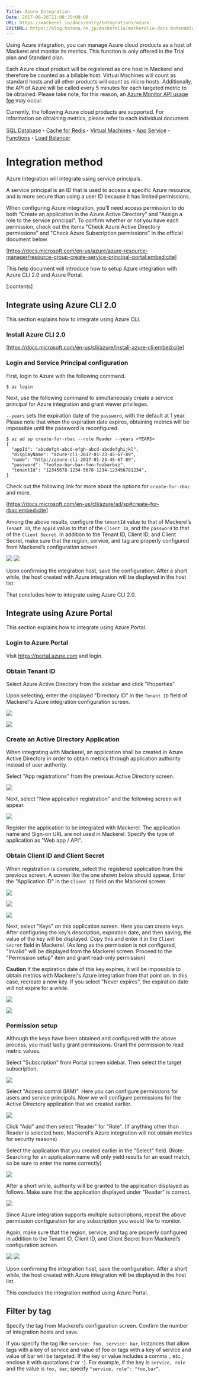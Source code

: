 ```yaml
---
Title: Azure Integration
Date: 2017-06-26T11:08:35+09:00
URL: https://mackerel.io/docs/entry/integrations/azure
EditURL: https://blog.hatena.ne.jp/mackerelio/mackerelio-docs.hatenablog.mackerel.io/atom/entry/8599973812273182826
---
```


Using Azure integration, you can manage Azure cloud products as a host of Mackerel and monitor its metrics. This function is only offered in the Trial plan and Standard plan.

Each Azure cloud product will be registered as one host in Mackerel and therefore be counted as a billable host.
Virtual Machines will count as standard hosts and all other products will count as micro hosts. 
Additionally, the API of Azure will be called every 5 minutes for each targeted metric to be obtained. Please take note, for this reason, an [Azure Monitor API usage fee](https://azure.microsoft.com/en-us/pricing/details/monitor/) may occur.

Currently, the following Azure cloud products are supported. For information on obtaining metrics, please refer to each individual document.

[SQL Database](https://mackerel.io/docs/entry/integrations/azure/sql-database)・[Cache for Redis](https://mackerel.io/docs/entry/integrations/azure/redis-cache)・[Virtual Machines](https://mackerel.io/docs/entry/integrations/azure/virtual-machine)・[App Service](https://mackerel.io/docs/entry/integrations/azure/app-service)・[Functions](https://mackerel.io/docs/entry/integrations/azure/functions)・[Load Balancer](https://mackerel.io/docs/entry/integrations/azure/load-balancer)

# Integration method
Azure Integration will integrate using service principals.

A service principal is an ID that is used to access a specific Azure resource, and is more secure than using a user ID because it has limited permissions.

When configuring Azure integration, you’ll need access permission to do both "Create an application in the Azure Active Directory" and "Assign a role to the service principal". To confirm whether or not you have each permission, check out the items "Check Azure Active Directory permissions" and "Check Azure Subscription permissions" in the official document below.

[https://docs.microsoft.com/en-us/azure/azure-resource-manager/resource-group-create-service-principal-portal:embed:cite]

This help document will introduce how to setup Azure integration with Azure CLI 2.0 and Azure Portal.

[:contents]

## Integrate using Azure CLI 2.0
This section explains how to integrate using Azure CLI.

### Install Azure CLI 2.0 
[https://docs.microsoft.com/en-us/cli/azure/install-azure-cli:embed:cite]

### Login and Service Principal configuration
First, login to Azure with the following command.
```console
$ az login
```

Next, use the following command to simultaneously create a service principal for Azure integration and grant viewer privileges.

`--years` sets the expiration date of the `password`, with the default at 1 year. Please note that when the expiration date expires, obtaining metrics will be impossible until the password is reconfigured.

```console
$ az ad sp create-for-rbac --role Reader --years <YEARS>
{
  "appId": "abcdefgh-abcd-efgh-abcd-abcdefghijkl",
  "displayName": "azure-cli-2017-01-23-45-67-89",
  "name": "http://azure-cli-2017-01-23-45-67-89",
  "password": "foofoo-bar-bar-foo-foobarbaz",
  "tenantId": "12345678-1234-5678-1234-123456781234",
}
```

Check out the following link for more about the options for `create-for-rbac` and more. 
 
[https://docs.microsoft.com/en-us/cli/azure/ad/sp#create-for-rbac:embed:cite]
 
Among the above results, configure the `tenantId` value to that of Mackerel’s `Tenant ID`, the `appId` value to that of the `Client ID`, and the `password` to that of the `Client Secret`. In addition to the Tenant ID, Client ID, and Client Secret, make sure that the region, service, and tag are properly configured from Mackerel’s configuration screen.

![](https://cdn-ak.f.st-hatena.com/images/fotolife/a/andyyk/20170623/20170623190254.png)
![](https://cdn-ak.f.st-hatena.com/images/fotolife/a/andyyk/20171213/20171213165935.png)

Upon confirming the integration host, save the configuration. After a short while, the host created with Azure integration will be displayed in the host list.

That concludes how to integrate using Azure CLI 2.0.

## Integrate using Azure Portal
This section explains how to integrate using Azure Portal.

### Login to Azure Portal
Visit https://portal.azure.com and login.

### Obtain Tenant ID
Select Azure Active Directory from the sidebar and click "Properties".

Upon selecting, enter the displayed "Directory ID" in the `Tenant ID` field of Mackerel's Azure integration configuration screen.

![](https://cdn-ak.f.st-hatena.com/images/fotolife/a/andyyk/20170623/20170623190736.png)

![](https://cdn-ak.f.st-hatena.com/images/fotolife/a/andyyk/20170623/20170623190731.png)

### Create an Active Directory Application
When integrating with Mackerel, an application shall be created in Azure Active Directory in order to obtain metrics through application authority instead of user authority.

Select "App registrations" from the previous Active Directory screen.
 
![](https://cdn-ak.f.st-hatena.com/images/fotolife/a/andyyk/20170626/20170626102652.png)

Next, select "New application registration" and the following screen will appear.

![](https://cdn-ak.f.st-hatena.com/images/fotolife/a/andyyk/20170626/20170626102649.png)

Register the application to be integrated with Mackerel. The application name and Sign-on URL are not used in Mackerel. Specify the type of application as "Web app / API".

### Obtain Client ID and Client Secret
When registration is complete, select the registered application from the previous screen. A screen like the one shown below should appear. Enter the "Application ID" in the `Client ID` field on the Mackerel screen.

![](https://cdn-ak.f.st-hatena.com/images/fotolife/a/andyyk/20170626/20170626102953.png)

![](https://cdn-ak.f.st-hatena.com/images/fotolife/a/andyyk/20170626/20170626102954.png)

![](https://cdn-ak.f.st-hatena.com/images/fotolife/a/andyyk/20170626/20170626103356.png)

Next, select "Keys" on this application screen. Here you can create keys. After configuring the key’s description, expiration date, and then saving, the value of the key will be displayed. Copy this and enter it in the `Client Secret` field in Mackerel. (As long as the permission is not configured, "Invalid" will be displayed from the Mackerel screen. Proceed to the "Permission setup" item and grant read-only permission)

**Caution** If the expiration date of this key expires, it will be impossible to obtain metrics with Mackerel's Azure integration from that point on. In this case, recreate a new key. If you select "Never expires", the expiration date will not expire for a while.

![](https://cdn-ak.f.st-hatena.com/images/fotolife/a/andyyk/20170626/20170626103359.png)

![](https://cdn-ak.f.st-hatena.com/images/fotolife/a/andyyk/20170626/20170626103351.png)

### Permission setup
Although the keys have been obtained and configured with the above process, you must lastly grant permissions. Grant the permission to read metric values.

Select "Subscription" from Portal screen sidebar. Then select the target subscription.

![](https://cdn-ak.f.st-hatena.com/images/fotolife/a/andyyk/20170626/20170626104121.png) 

Select "Access control (IAM)". Here you can configure permissions for users and service principals. Now we will configure permissions for the Active Directory application that we created earlier.

![](https://cdn-ak.f.st-hatena.com/images/fotolife/a/andyyk/20170626/20170626104118.png)

Click "Add" and then select "Reader" for "Role". (If anything other than Reader is selected here, Mackerel's Azure integration will not obtain metrics for security reasons)

Select the application that you created earlier in the "Select" field. (Note: Searching for an application name will only yield results for an exact match, so be sure to enter the name correctly)

![](https://cdn-ak.f.st-hatena.com/images/fotolife/a/andyyk/20170626/20170626104443.png)

After a short while, authority will be granted to the application displayed as follows. Make sure that the application displayed under "Reader" is correct.

![](https://cdn-ak.f.st-hatena.com/images/fotolife/a/andyyk/20170626/20170626104403.png)

Since Azure integration supports multiple subscriptions, repeat the above permission configuration for any subscription you would like to monitor.

Again, make sure that the region, service, and tag are properly configured in addition to the Tenant ID, Client ID, and Client Secret from Mackerel’s configuration screen.

![](https://cdn-ak.f.st-hatena.com/images/fotolife/a/andyyk/20170626/20170626104400.png)
![](https://cdn-ak.f.st-hatena.com/images/fotolife/a/andyyk/20171213/20171213165935.png) 

Upon confirming the integration host, save the configuration. After a short while, the host created with Azure integration will be displayed in the host list.

This concludes the integration method using Azure Portal.
 
## Filter by tag

Specify the tag from Mackerel’s configuration screen. Confirm the number of integration hosts and save.

If you specify the tag like `service: foo, service: bar`, instances that allow tags with a key of service and value of foo or tags with a key of service and value of bar will be targeted. If the key or value includes a comma `,` etc., enclose it with quotations (`"`or `'`). For example, if the key is `service, role` and the value is `foo, bar`, specify `"service, role": "foo,bar”`.
